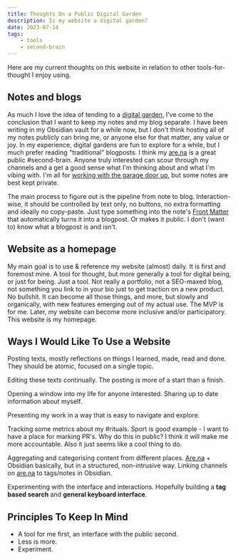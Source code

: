 ```yaml
---
title: Thoughts On a Public Digital Garden
description: Is my website a digital garden?
date: 2023-07-14
tags:
    - tools
    - second-brain
---
```

Here are my current thoughts on this website in relation to other tools-for-thought I enjoy using.

## Notes and blogs
As much I love the idea of tending to a [digital garden](), I've come to the conclusion that I want to keep my notes and my blog separate. I have been writing in my Obsidian vault for a while now, but I don't think hosting all of my notes publicly can bring me, or anyone else for that matter, any value or joy. In my experience, digital gardens are fun to explore for a while, but I much prefer reading "traditional" blogposts. I think my [are.na](https://are.na/danielgalis) is a great public #second-brain. Anyone truly interested can scour through my channels and a get a good sense what I'm thinking about and what I'm vibing with. I'm all for [working with the garage door up](https://notes.andymatuschak.org/Work_with_the_garage_door_up), but some notes are best kept private.

The main process to figure out is the pipeline from note to blog. Interaction-wise, it should be controlled by text only, no buttons, no extra formatting and ideally no copy-paste. Just type something into the note's [Front Matter](https://frontmatter.codes/docs/markdown) that automatically turns it into a blogpost. Or makes it public. I don't (want to) know what a blogpost is and isn't.

## Website as a homepage
My main goal is to use & reference my website (almost) daily. It is first and foremost mine. A tool for thought, but more generally a tool for digital being, or just for being. Just a tool. Not really a portfolio, not a SEO-maxed blog, not something you link to in your bio just to get traction on a new product. No bullshit. It can become all those things, and more, but slowly and organically, with new features emerging out of my actual use. The MVP is for me. Later, my website can become more inclusive and/or participatory. This website is my homepage.

## Ways I Would Like To Use a Website
Posting texts, mostly reflections on things I learned, made, read and done. They should be atomic, focused on a single topic.

Editing these texts continually. The posting is more of a start than a finish.

Opening a window into my life for anyone interested. Sharing up to date information about myself.

Presenting my work in a way that is easy to navigate and explore.

Tracking some metrics about my #rituals. Sport is good example - I want to have a place for marking PR's. Why do this in public? I think it will make me more accountable. Also it just seems like a cool thing to do.

Aggregating and categorising content from different places. [Are.na](https://are.na/danielgalis) + Obsidian basically, but in a structured, non-intrusive way. Linking channels on [are.na](https://are.na/danielgalis) to tags/notes in Obsidian.

Experimenting with the interface and interactions. Hopefully building a **tag based search** and **general keyboard interface**.

## Principles To Keep In Mind
- A tool for me first, an interface with the public second.
- Less is more.
- Experiment.